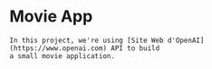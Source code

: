 # Movie App

    In this project, we're using [Site Web d'OpenAI](https://www.openai.com) API to build 
    a small movie application.
